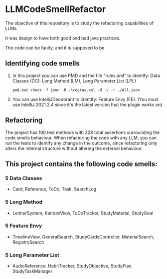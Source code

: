 # LLMCodeSmellRefactor

The objective of this repository is to study the refactoring capabilities of LLMs. 

It was design to have both good and bad java practices. 

The code can be faulty, and it is supposed to be

## Identifying code smells

1. In this project you can use PMD and the file "rules.xml" to identify: Data Classes (DC): Long Method (LM), Long Parameter List (LPL)

    ``
     pmd.bat check -f json -R .\regras.xml -d .\ -r ./All.json
    ``
2. You can use IntelliJDeodorant to identify: Feature Envy (FE). (You must use IntelliJ 2021.2.4 since it's the latest version that the plugin works on)

## Refactoring

The project has 100 test methods with 228 total assertions surrounding the code smells behaviour.
When refactoring the code with any LLM, you can run the tests to identify any change in the outcome, since
refactoring only alters the internal structure without altering the external behaviour.


## This project contains the following code smells:

### 5 Data Classes
- Card, Reference, ToDo, Task, SearchLog

### 5 Long Method
- LeitnerSystem, KanbanView, ToDoTracker, StudyMaterial, StudyGoal

### 5 Feature Envy
- TimelineView, GeneralSearch, StudyCardsController, MaterialSearch, RegistrySearch

### 5 Long Parameter List
- AudioReference, HabitTracker, StudyObjective, StudyPlan, StudyTaskManager



